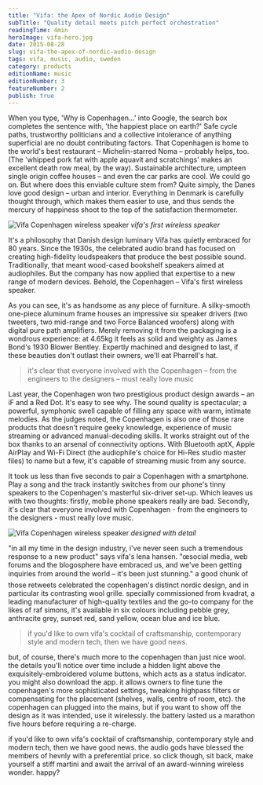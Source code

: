 ```yaml
---
title: "Vifa: the Apex of Nordic Audio Design"
subTitle: "Quality detail meets pitch perfect orchestration"
readingTime: 4min
heroImage: vifa-hero.jpg
date: 2015-08-28
slug: vifa-the-apex-of-nordic-audio-design
tags: vifa, music, audio, sweden
category: products
editionName: music
editionNumber: 3
featureNumber: 2
publish: true
---
```


When you type, 'Why is Copenhagen...' into Google, the search box completes the sentence with, 'the happiest place on earth?' Safe cycle paths, trustworthy politicians and a collective intolerance of anything superficial are no doubt contributing factors. That Copenhagen is home to the world's best restaurant  – Michelin-starred Noma – probably helps, too. (The 'whipped pork fat with apple aquavit and scratchings' makes an excellent death row meal, by the way). Sustainable architecture, umpteen single origin coffee houses – and even the car parks are cool. We could go on. But where does this enviable culture stem from? Quite simply, the Danes love good design – urban and interior. Everything in Denmark is carefully thought through, which makes them easier to use, and thus sends the mercury of happiness shoot to the top of the satisfaction thermometer.

![Vifa Copenhagen wireless speaker](https://s3-eu-west-1.amazonaws.com/meta.hevnly.com/images/on-28-8-2015/vifa-copenhagen.jpg "Vifa Copenhagen wireless speaker")
*vifa's first wireless speaker*

It's a philosophy that Danish design luminary Vifa has quietly embraced for 80 years. Since the 1930s, the celebrated audio brand has focused on creating high-fidelity loudspeakers that produce the best possible sound. Traditionally, that meant wood-cased bookshelf speakers aimed at audiophiles. But the company has now applied that expertise to a new range of modern devices. Behold, the Copenhagen – Vifa's first wireless speaker.

As you can see, it's as handsome as any piece of furniture. A silky-smooth one-piece aluminum frame houses an impressive six speaker drivers (two tweeters, two mid-range and two Force Balanced woofers) along with digital pure path amplifiers. Merely removing it from the packaging is a wondrous experience: at 4.65kg it feels as solid and weighty as James Bond's 1930 Blower Bentley. Expertly machined and designed to last, if these beauties don't outlast their owners, we'll eat Pharrell's hat.

>it's clear that everyone involved with the Copenhagen – from the engineers to the designers – must really love music

Last year, the Copenhagen won two prestigious product design awards – an iF and a Red Dot. It's easy to see why. The sound quality is spectacular; a powerful, symphonic swell capable of filling any space with warm, intimate melodies. As the judges noted, the Copenhagen is also one of those rare products that doesn't require geeky knowledge, experience of music streaming or advanced manual-decoding skills. It works straight out of the box thanks to an arsenal of connectivity options. With Bluetooth aptX, Apple AirPlay and Wi-Fi Direct (the audiophile's choice for Hi-Res studio master files) to name but a few, it's capable of streaming music from any source.

It took us less than five seconds to pair a Copenhagen with a smartphone. Play a song and the track instantly switches from our phone's tinny speakers to the Copenhagen's masterful six-driver set-up. Which leaves us with two thoughts: firstly, mobile phone speakers really are bad. Secondly, it's clear that everyone involved with Copenhagen - from the engineers to the designers - must really love music.

![Vifa Copenhagen wireless speaker](https://s3-eu-west-1.amazonaws.com/meta.hevnly.com/images/on-28-8-2015/vifa-copenhagen-stairs.jpg "Vifa Copenhagen wireless speaker")
*designed with detail*


"in all my time in the design industry, i've never seen such a tremendous response to a new product" says vifa's lena hansen. "œsocial media, web forums and the blogosphere have embraced us, and we've been getting inquiries from around the world – it's been just stunning." a good chunk of those retweets celebrated the copenhagen's distinct nordic design, and in particular its contrasting wool grille. specially commissioned from kvadrat, a leading manufacturer of high-quality textiles and the go-to company for the likes of raf simons, it's available in six colours including pebble grey, anthracite grey, sunset red, sand yellow, ocean blue and ice blue.

> if you'd like to own vifa's cocktail of craftsmanship, contemporary style and modern tech, then we have good news.

but, of course, there's much more to the copenhagen than just nice wool. the details you'll notice over time include a hidden light above the exquisitely-embroidered volume buttons, which acts as a status indicator. you might also download the app. it allows owners to fine tune the copenhagen's more sophisticated settings, tweaking highpass filters or compensating for the placement (shelves, walls, centre of room, etc). the copenhagen can plugged into the mains, but if you want to show off the design as it was intended, use it wirelessly. the battery lasted us a marathon five hours before requiring a re-charge.

if you'd like to own vifa's cocktail of craftsmanship, contemporary style and modern tech, then we have good news. the audio gods have blessed the members of hevnly with a preferential price. so click though, sit back, make yourself a stiff martini and await the arrival of an award-winning wireless wonder. happy?
